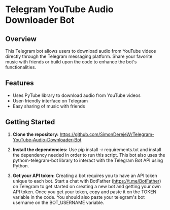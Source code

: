 # Telegram YouTube Audio Downloader Bot

## Overview

This Telegram bot allows users to download audio from YouTube videos directly through the Telegram messaging platform. Share your favorite music with friends or build upon the code to enhance the bot's functionalities.

## Features

- Uses PyTube library to download audio from YouTube videos
- User-friendly interface on Telegram
- Easy sharing of music with friends

## Getting Started

1. **Clone the repository:**
   https://github.com/SimonDerejeW/Telegram-YouTube-Audio-Downloader-Bot
   
2. **Install the dependencies:**
   Use pip install -r requirements.txt and install the dependency needed in order to run this script. This bot also uses the pythom-telegram-bot library to interact with the Telegram Bot API using Python.

3. **Get your API token:**
   Creating a bot requires you to have an API token unique to each bot. Start a chat with BotFather (https://t.me/BotFather) on Telegram to get started on creating a new bot and getting your own API token. Once 
   you get your token, copy and paste it on the TOKEN variable in the code. You should also paste your telegram's bot username on the BOT_USERNAME variable.

